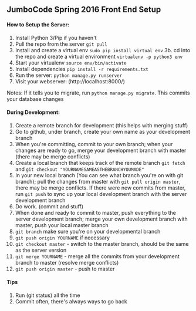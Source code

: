 ## JumboCode Spring 2016 Front End Setup


#### How to Setup the Server:

1. Install Python 3/Pip if you haven't
2. Pull the repo from the server `git pull`
3. Install and create a virtual env `sudo pip install virtual env`
3b. cd into the repo and create a virtual environment `virtualenv -p python3 env`
4. Start your virtualenv `source env/bin/activate`
5. Install dependencies `pip install -r requirements.txt`
6. Run the server: `python manage.py runserver`
7. Visit your webserver: (http://localhost:8000/)

Notes: If it tells you to migrate, run `python manage.py migrate`. This commits your database changes

#### During Development:
1. Create a remote branch for development (this helps with merging stuff)
  1. Go to github, under branch, create your own name as your development branch
  2. When you're committing, commit to your own branch; when your changes are ready to go, merge your development branch with master (there may be merge conflicts)
2. Create a local branch that keeps track of the remote branch `git fetch` and `git checkout "YOURNAMESAMEASTHEBRANCHYOUMADE"`
3. In your new local branch (You can see what branch you're on with git branch); pull the changes from master with `git pull origin master`, there may be merge conflicts. If there were new commits from master, run `git push` to sync up your local development branch with the server development branch
4. Do work. (commit and stuff)
5. When done and ready to commit to master, push everything to the server development branch; merge your own development branch with master, push your local master branch 
  1. `git branch` make sure you're on your developmental branch
  2. `git push origin YOURNAME` if necessary
  3. `git checkout master` - switch to the master branch, should be the same as the server version
  4. `git merge YOURNAME` - merge all the commits from your development branch to master (resolve merge conflicts)
  5. `git push origin master` - push to master


#### Tips
1. Run (git status) all the time
2. Commit often, there's always ways to go back 